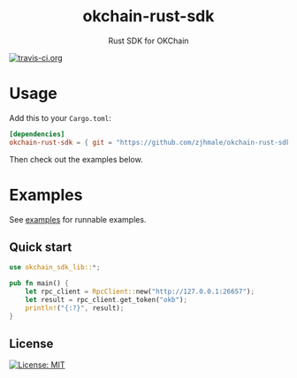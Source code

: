 <h1 align="center">okchain-rust-sdk</h1>
<p align="center">
    Rust SDK for OKChain
</p>

[![travis-ci.org](https://travis-ci.org/zjhmale/okchain-rust-sdk.svg)](https://travis-ci.org/zjhmale/okchain-rust-sdk)

# Usage

Add this to your `Cargo.toml`:

```toml
[dependencies]
okchain-rust-sdk = { git = "https://github.com/zjhmale/okchain-rust-sdk", branch = "master" }
```

Then check out the examples below.

# Examples

See [examples](examples) for runnable examples.

## Quick start


```rust
use okchain_sdk_lib::*;

pub fn main() {
    let rpc_client = RpcClient::new("http://127.0.0.1:26657");
    let result = rpc_client.get_token("okb");
    println!("{:?}", result);
}
```

## License

[![License: MIT](https://img.shields.io/badge/License-MIT-yellow.svg)](https://opensource.org/licenses/MIT)

